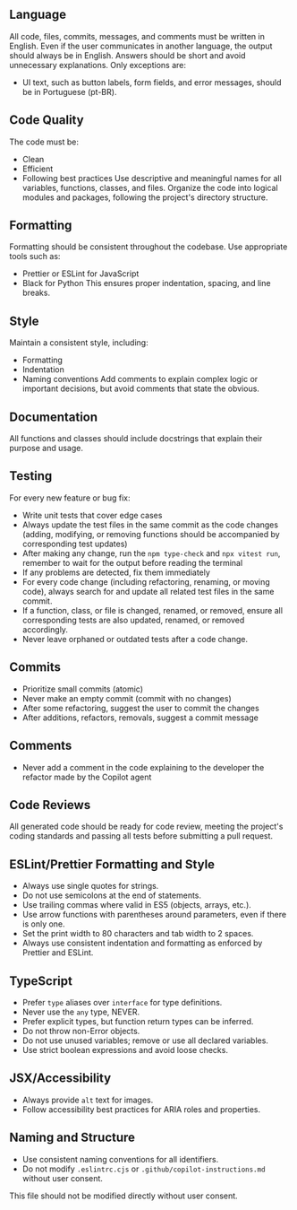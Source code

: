 ## Language
All code, files, commits, messages, and comments must be written in 
English. Even if the user communicates in another language, the output 
should always be in English. Answers should be short and avoid 
unnecessary explanations.
Only exceptions are:
- UI text, such as button labels, form fields, and error messages, should be in Portuguese (pt-BR).

## Code Quality
The code must be:
- Clean
- Efficient
- Following best practices
Use descriptive and meaningful names for all variables, functions, 
classes, and files. Organize the code into logical modules and packages, 
following the project's directory structure.

## Formatting
Formatting should be consistent throughout the codebase. Use appropriate 
tools such as:
- Prettier or ESLint for JavaScript
- Black for Python
This ensures proper indentation, spacing, and line breaks.

## Style
Maintain a consistent style, including:
- Formatting
- Indentation
- Naming conventions
Add comments to explain complex logic or important decisions, but avoid 
comments that state the obvious.

## Documentation
All functions and classes should include docstrings that explain their 
purpose and usage.

## Testing
For every new feature or bug fix:
- Write unit tests that cover edge cases
- Always update the test files in the same commit as the code changes (adding, modifying, or removing functions should be accompanied by corresponding test updates)
- After making any change, run the `npm type-check` and `npx vitest run`, remember to wait for the output before reading the terminal
- If any problems are detected, fix them immediately
- For every code change (including refactoring, renaming, or moving code), always search for and update all related test files in the same commit. 
- If a function, class, or file is changed, renamed, or removed, ensure all corresponding tests are also updated, renamed, or removed accordingly. 
- Never leave orphaned or outdated tests after a code change.

## Commits
- Prioritize small commits (atomic)
- Never make an empty commit (commit with no changes)
- After some refactoring, suggest the user to commit the changes
- After additions, refactors, removals, suggest a commit message

## Comments
- Never add a comment in the code explaining to the developer the refactor made by the Copilot agent

## Code Reviews
All generated code should be ready for code review, meeting the project's 
coding standards and passing all tests before submitting a pull request.

## ESLint/Prettier Formatting and Style
- Always use single quotes for strings.
- Do not use semicolons at the end of statements.
- Use trailing commas where valid in ES5 (objects, arrays, etc.).
- Use arrow functions with parentheses around parameters, even if there is only one.
- Set the print width to 80 characters and tab width to 2 spaces.
- Always use consistent indentation and formatting as enforced by Prettier and ESLint.

## TypeScript
- Prefer `type` aliases over `interface` for type definitions.
- Never use the `any` type, NEVER.
- Prefer explicit types, but function return types can be inferred.
- Do not throw non-Error objects.
- Do not use unused variables; remove or use all declared variables.
- Use strict boolean expressions and avoid loose checks.

## JSX/Accessibility
- Always provide `alt` text for images.
- Follow accessibility best practices for ARIA roles and properties.

## Naming and Structure
- Use consistent naming conventions for all identifiers.
- Do not modify `.eslintrc.cjs` or `.github/copilot-instructions.md` without user consent.

This file should not be modified directly without user consent.